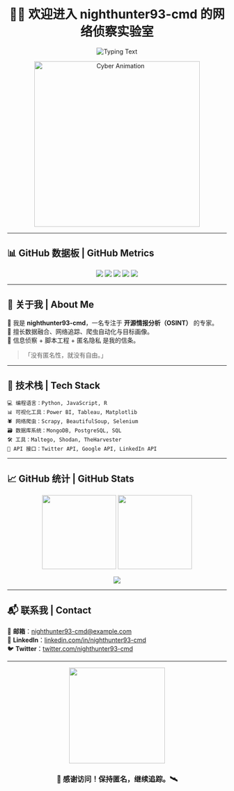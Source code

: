 <h1 align="center">🕵️‍♂️ 欢迎进入 nighthunter93-cmd 的网络侦察实验室</h1>

<p align="center">
  <img src="https://readme-typing-svg.herokuapp.com?font=Fira+Code&size=24&pause=1000&color=F70000&center=true&vCenter=true&width=650&lines=⚠️+高能情报加载中...;📡+OSINT+数据追踪中...;🧠+信息就是力量;🔍+目标分析中..." alt="Typing Text">
</p>

<p align="center">
  <img src="https://media1.giphy.com/media/v1.Y2lkPTc5MGI3NjExbzlmOWhva21weThhN3FzdHNydTFnM2xtd29rZjU2YjAwdnNzYndqOCZlcD12MV9pbnRlcm5hbF9naWZfYnlfaWQmY3Q9Zw/3PucQv2yPL32GCZ3GE/giphy.gif" width="380" alt="Cyber Animation">
</p>

---

## 📊 GitHub 数据板 | GitHub Metrics

<p align="center">
  <img src="https://komarev.com/ghpvc/?username=nighthunter93-cmd&label=访客数量&color=blue&style=flat-square" />
  <img src="https://img.shields.io/github/followers/nighthunter93-cmd?label=关注者&style=social" />
  <img src="https://img.shields.io/badge/情报状态-活跃中-green?style=flat-square" />
  <img src="https://img.shields.io/badge/匿名等级-高🔒-critical?style=flat-square" />
  <img src="https://img.shields.io/badge/系统状态-🧠+全功率运行-informational?style=flat-square" />
</p>

---

## 🧠 关于我 | About Me

🎯 我是 **nighthunter93-cmd**，一名专注于 **开源情报分析（OSINT）** 的专家。  
🧩 擅长数据融合、网络追踪、爬虫自动化与目标画像。  
🧬 信息侦察 + 脚本工程 + 匿名隐私 是我的信条。  

> 「没有匿名性，就没有自由。」

---

## 🧰 技术栈 | Tech Stack

```plaintext
💻 编程语言：Python, JavaScript, R
📊 可视化工具：Power BI, Tableau, Matplotlib
🕷️ 网络爬虫：Scrapy, BeautifulSoup, Selenium
🗃️ 数据库系统：MongoDB, PostgreSQL, SQL
🛠️ 工具：Maltego, Shodan, TheHarvester
🔗 API 接口：Twitter API, Google API, LinkedIn API
```

---

## 📈 GitHub 统计 | GitHub Stats

<p align="center">
  <img src="https://github-readme-stats.vercel.app/api?username=nighthunter93-cmd&show_icons=true&theme=tokyonight&hide_border=true" height="170">
  <img src="https://github-readme-streak-stats.herokuapp.com?user=nighthunter93-cmd&theme=tokyonight&hide_border=true" height="170">
</p>

<p align="center">
  <img src="https://github-readme-stats.vercel.app/api/top-langs/?username=nighthunter93-cmd&layout=compact&theme=tokyonight&hide_border=true">
</p>

---

## 📬 联系我 | Contact

📧 **邮箱**：nighthunter93-cmd@example.com  
💼 **LinkedIn**：[linkedin.com/in/nighthunter93-cmd](https://linkedin.com/in/nighthunter93-cmd)  
🐦 **Twitter**：[twitter.com/nighthunter93-cmd](https://twitter.com/nighthunter93-cmd)

---

<p align="center">
  <img src="https://media.giphy.com/media/iicDrNGWxHmDrIni6j/giphy.gif" width="220" />
</p>

<h3 align="center">🧠 感谢访问！保持匿名，继续追踪。🛰️</h3>
